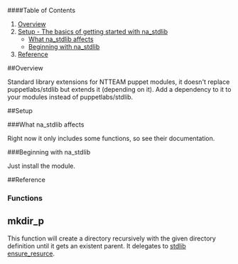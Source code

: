 ####Table of Contents

1. [Overview](#overview)
2. [Setup - The basics of getting started with na_stdlib](#setup)
    * [What na_stdlib affects](#what-na_stdlib-affects)
    * [Beginning with na_stdlib](#beginning-with-na_stdlib)
4. [Reference](#reference)

##Overview

Standard library extensions for NTTEAM puppet modules, it doesn't replace
puppetlabs/stdlib but extends it (depending on it). Add a dependency to it to
your modules instead of puppetlabs/stdlib.

##Setup

###What na_stdlib affects

Right now it only includes some functions, so see their documentation.

###Beginning with na_stdlib

Just install the module.

##Reference

### Functions

mkdir_p
-------
This function will create a directory recursively with the given directory
definition until it gets an existent parent. It delegates to
[stdlib ensure_resurce](https://github.com/puppetlabs/puppetlabs-stdlib#ensure_resource).
